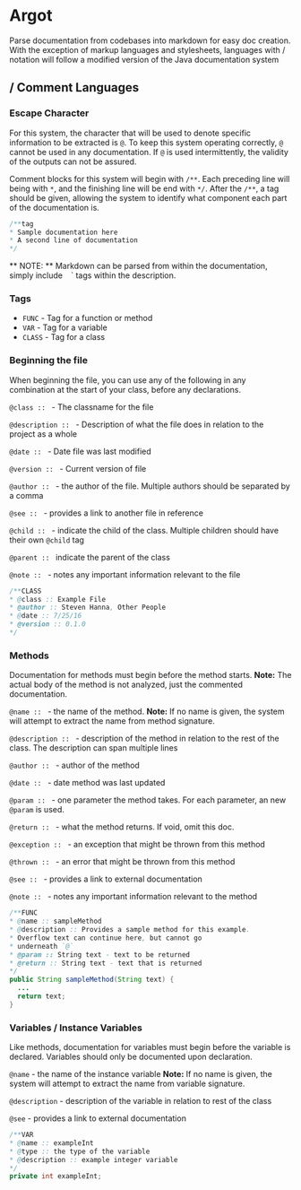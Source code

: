 # Argot
Parse documentation from codebases into markdown for easy doc creation.  With the exception of markup languages and stylesheets, languages with / notation will follow a modified version of the Java documentation system

## / Comment Languages

### Escape Character
For this system, the character that will be used to denote specific information to be extracted is `@`.  To keep this system operating correctly, `@` cannot be used in any documentation.  If `@` is used intermittently, the validity of the outputs can not be assured.

Comment blocks for this system will begin with `/**`.  Each preceding line will being with `*`, and the finishing line will be end with `*/`.  After the `/**`, a tag should be given, allowing the system to identify what component each part of the documentation is.

```java
/**tag
* Sample documentation here
* A second line of documentation
*/
```

** NOTE: ** Markdown can be parsed from within the documentation, simply include ` ` ` tags within the description.

### Tags
- `FUNC` - Tag for a function or method
- `VAR` - Tag for a variable
- `CLASS` - Tag for a class

### Beginning the file
When beginning the file, you can use any of the following in any combination at the start of your class, before any declarations.

`@class :: ` - The classname for the file

`@description :: ` - Description of what the file does in relation to the project as a whole

`@date :: ` - Date file was last modified

`@version :: ` - Current version of file

`@author :: ` - the author of the file. Multiple authors should be separated by a comma

`@see :: ` - provides a link to another file in reference

`@child :: ` - indicate the child of the class.  Multiple children should have their own `@child` tag

`@parent :: ` indicate the parent of the class

`@note :: ` - notes any important information relevant to the file

```java
/**CLASS
* @class :: Example File
* @author :: Steven Hanna, Other People
* @date :: 7/25/16
* @version :: 0.1.0
*/
```

### Methods
Documentation for methods must begin before the method starts.
**Note:** The actual body of the method is not analyzed, just the commented documentation.

`@name :: ` - the name of the method. **Note:** If no name is given, the system will attempt to extract the name from method signature.

`@description :: ` - description of the method in relation to the rest of the class. The description can span multiple lines

`@author :: ` - author of the method

`@date :: ` - date method was last updated

`@param :: ` - one parameter the method takes.  For each parameter, an new `@param` is used.

`@return :: ` - what the method returns. If void, omit this doc.

`@exception :: ` - an exception that might be thrown from this method

`@thrown :: ` - an error that might be thrown from this method

`@see :: ` - provides a link to external documentation

`@note :: ` - notes any important information relevant to the method


```java
/**FUNC
* @name :: sampleMethod
* @description :: Provides a sample method for this example.
* Overflow text can continue here, but cannot go
* underneath `@`
* @param :: String text - text to be returned
* @return :: String text - text that is returned
*/
public String sampleMethod(String text) {
  ...
  return text;
}
```

### Variables / Instance Variables
Like methods, documentation for variables must begin before the variable is declared.  Variables should only be documented upon declaration.

`@name` - the name of the instance variable **Note:** If no name is given, the system will attempt to extract the name from variable signature.

`@description` - description of the variable in relation to rest of the class

`@see` - provides a link to external documentation


```java
/**VAR
* @name :: exampleInt
* @type :: the type of the variable
* @description :: example integer variable
*/
private int exampleInt;
```
